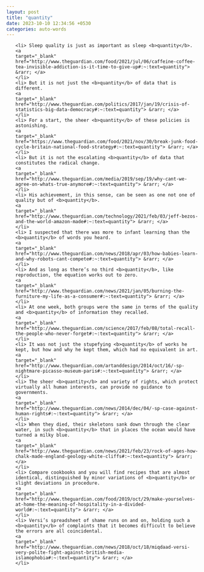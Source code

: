 ```yaml
---
layout: post
title: "quantity"
date: 2023-10-10 12:34:56 +0530
categories: auto-words
---
```

<ol>

    <li> Sleep quality is just as important as sleep <b>quantity</b>.
    <a 
    target="_blank" 
    href="http://www.theguardian.com/food/2021/jul/06/caffeine-coffee-tea-invisible-addiction-is-it-time-to-give-up#:~:text=quantity"> &rarr; </a>
    </li>
    <li> But it is not just the <b>quantity</b> of data that is different.
    <a 
    target="_blank" 
    href="http://www.theguardian.com/politics/2017/jan/19/crisis-of-statistics-big-data-democracy#:~:text=quantity"> &rarr; </a>
    </li>
    <li> For a start, the sheer <b>quantity</b> of these policies is astonishing.
    <a 
    target="_blank" 
    href="https://www.theguardian.com/food/2021/nov/30/break-junk-food-cycle-britain-national-food-strategy#:~:text=quantity"> &rarr; </a>
    </li>
    <li> But it is not the escalating <b>quantity</b> of data that constitutes the radical change.
    <a 
    target="_blank" 
    href="http://www.theguardian.com/media/2019/sep/19/why-cant-we-agree-on-whats-true-anymore#:~:text=quantity"> &rarr; </a>
    </li>
    <li> His achievement, in this sense, can be seen as one not one of quality but of <b>quantity</b>.
    <a 
    target="_blank" 
    href="http://www.theguardian.com/technology/2021/feb/03/jeff-bezos-and-the-world-amazon-made#:~:text=quantity"> &rarr; </a>
    </li>
    <li> I suspected that there was more to infant learning than the <b>quantity</b> of words you heard.
    <a 
    target="_blank" 
    href="http://www.theguardian.com/news/2018/apr/03/how-babies-learn-and-why-robots-cant-compete#:~:text=quantity"> &rarr; </a>
    </li>
    <li> And as long as there’s no third <b>quantity</b>, like reproduction, the equation works out to zero.
    <a 
    target="_blank" 
    href="http://www.theguardian.com/news/2021/jan/05/burning-the-furniture-my-life-as-a-consumer#:~:text=quantity"> &rarr; </a>
    </li>
    <li> At one week, both groups were the same in terms of the quality and <b>quantity</b> of information they recalled.
    <a 
    target="_blank" 
    href="http://www.theguardian.com/science/2017/feb/08/total-recall-the-people-who-never-forget#:~:text=quantity"> &rarr; </a>
    </li>
    <li> It was not just the stupefying <b>quantity</b> of works he kept, but how and why he kept them, which had no equivalent in art.
    <a 
    target="_blank" 
    href="http://www.theguardian.com/artanddesign/2014/oct/16/-sp-nightmare-picasso-museum-paris#:~:text=quantity"> &rarr; </a>
    </li>
    <li> The sheer <b>quantity</b> and variety of rights, which protect virtually all human interests, can provide no guidance to governments.
    <a 
    target="_blank" 
    href="http://www.theguardian.com/news/2014/dec/04/-sp-case-against-human-rights#:~:text=quantity"> &rarr; </a>
    </li>
    <li> When they died, their skeletons sank down through the clear water, in such <b>quantity</b> that in places the ocean would have turned a milky blue.
    <a 
    target="_blank" 
    href="http://www.theguardian.com/news/2021/feb/23/rock-of-ages-how-chalk-made-england-geology-white-cliffs#:~:text=quantity"> &rarr; </a>
    </li>
    <li> Compare cookbooks and you will find recipes that are almost identical, distinguished by minor variations of <b>quantity</b> or slight deviations in procedure.
    <a 
    target="_blank" 
    href="http://www.theguardian.com/food/2019/oct/29/make-yourselves-at-home-the-meaning-of-hospitality-in-a-divided-world#:~:text=quantity"> &rarr; </a>
    </li>
    <li> Versi’s spreadsheet of shame runs on and on, holding such a <b>quantity</b> of complaints that it becomes difficult to believe the errors are all coincidental.
    <a 
    target="_blank" 
    href="http://www.theguardian.com/news/2018/oct/18/miqdaad-versi-very-polite-fight-against-british-media-islamophobia#:~:text=quantity"> &rarr; </a>
    </li>